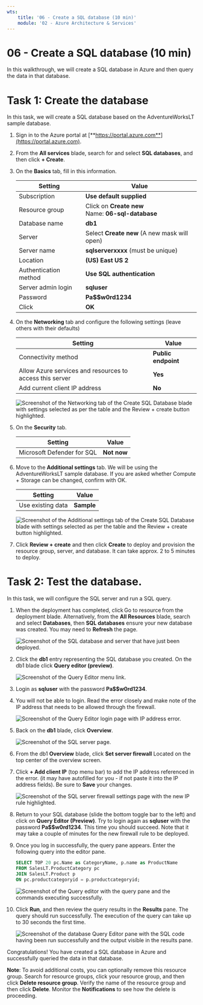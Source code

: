 ```yaml
---
wts:
    title: '06 - Create a SQL database (10 min)'
    module: '02 - Azure Architecture & Services'
---
```


# 06 - Create a SQL database (10 min)

In this walkthrough, we will create a SQL database in Azure and then query the data in that database.

# Task 1: Create the database 

In this task, we will create a SQL database based on the AdventureWorksLT sample database. 

1. Sign in to the Azure portal at [**https://portal.azure.com**](https://portal.azure.com).

2. From the **All services** blade, search for and select **SQL databases**, and then click **+ Create**. 

3. On the **Basics** tab, fill in this information.  

    | Setting | Value | 
    | --- | --- |
    | Subscription | **Use default supplied** |
    | Resource group | Click on **Create new** <br /> Name: **06-sql-database** |
    | Database name| **db1** | 
    | Server | Select **Create new** (A new mask will open)|
    | Server name | **sqlserverxxxx** (must be unique) | 
    | Location | **(US) East US 2** |
    | Authentication method | **Use SQL authentication** |
    | Server admin login | **sqluser** |
    | Password | **Pa$$w0rd1234** |
    | Click  | **OK** |


4. On the  **Networking** tab and configure the following settings (leave others with their defaults) 

    | Setting | Value | 
    | --- | --- |
    | Connectivity method | **Public endpoint** |    
    | Allow Azure services and resources to access this server | **Yes** |
    | Add current client IP address | **No** |
    
   ![Screenshot of the Networking tab of the Create SQL Database blade with settings selected as per the table and the Review + create button highlighted.](../images/M02-0601.png)

5. On the **Security** tab. 

    | Setting | Value | 
    | --- | --- |
    | Microsoft Defender for SQL| **Not now** |
    
6. Move to the **Additional settings** tab. We will be using the AdventureWorksLT sample database. If you are asked whether Compute + Storage can be changed, confirm with OK. 

    | Setting | Value | 
    | --- | --- |
    | Use existing data | **Sample** |

    ![Screenshot of the Additional settings tab of the Create SQL Database blade with settings selected as per the table and the Review + create button highlighted.](../images/M02-0602.png)

7. Click **Review + create** and then click **Create** to deploy and provision the resource group, server, and database. It can take approx. 2 to 5 minutes to deploy.


# Task 2: Test the database.

In this task, we will configure the SQL server and run a SQL query. 

1. When the deployment has completed, click Go to resource from the deployment blade. Alternatively, from the **All Resources** blade, search and select **Databases**, then **SQL databases** ensure your new database was created. You may need to **Refresh** the page.

    ![Screenshot of the SQL database and server that have just been deployed.](../images/M02-0603.png)

2. Click the **db1** entry representing the SQL database you created. On the db1 blade click **Query editor (preview)**.

    ![Screenshot of the Query Editor menu link.](../images/M02-0609.png)

3. Login as **sqluser** with the password **Pa$$w0rd1234**.

4. You will not be able to login. Read the error closely and make note of the IP address that needs to be allowed through the firewall. 

    ![Screenshot of the Query Editor login page with IP address error.](../images/M02-0604.png)

5. Back on the **db1** blade, click **Overview**. 

    ![Screenshot of the SQL server page.](../images/M02-0605.png)

6. From the db1 **Overview** blade, click **Set server firewall** Located on the top center of the overview screen.

7. Click **+ Add client IP** (top menu bar) to add the IP address referenced in the error. (it may have autofilled for you - if not paste it into the IP address fields). Be sure to **Save** your changes. 

    ![Screenshot of the SQL server firewall settings page with the new IP rule highlighted.](../images/M02-0606.png)

8. Return to your SQL database (slide the bottom toggle bar to the left) and click on **Query Editor (Preview)**. Try to login again as **sqluser** with the password **Pa$$w0rd1234**. This time you should succeed. Note that it may take a couple of minutes for the new firewall rule to be deployed. 

9. Once you log in successfully, the query pane appears. Enter the following query into the editor pane. 

    ```SQL
    SELECT TOP 20 pc.Name as CategoryName, p.name as ProductName
    FROM SalesLT.ProductCategory pc
    JOIN SalesLT.Product p
    ON pc.productcategoryid = p.productcategoryid;
    ```

    ![Screenshot of the Query editor with the query pane and the commands executing successfully.](../images/M02-0607.png)

10. Click **Run**, and then review the query results in the **Results** pane. The query should run successfully. The execution of the query can take up to 30 seconds the first time. 

    ![Screenshot of the database Query Editor pane with the SQL code having been run successfully and the output visible in the results pane.](../images/M02-0608.png)

Congratulations! You have created a SQL database in Azure and successfully queried the data in that database.

**Note**: To avoid additional costs, you can optionally remove this resource group. Search for resource groups, click your resource group, and then click **Delete resource group**. Verify the name of the resource group and then click **Delete**. Monitor the **Notifications** to see how the delete is proceeding.
